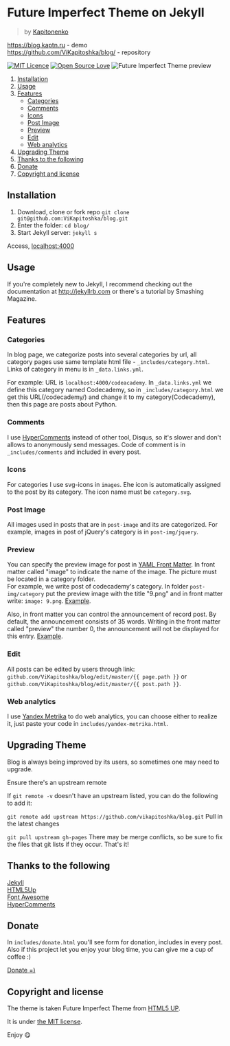 # Future Imperfect Theme on Jekyll
>by [Kapitonenko](https://kaptn.ru)

<https://blog.kaptn.ru> - demo  
<https://github.com/ViKapitoshka/blog/> - repository

[![MIT Licence](https://badges.frapsoft.com/os/mit/mit.svg?v=103)](https://opensource.org/licenses/mit-license.php)
[![Open Source Love](https://badges.frapsoft.com/os/v1/open-source.png?v=103)](https://github.com/ellerbrock/open-source-badge/)
![Future Imperfect Theme preview](https://cdn.rawgit.com/ViKapitoshka/blog/4ccc6d6a/readme_files/screen.png)

1. [Installation](#installation)
2. [Usage](#usage)
3. [Features](#features)
    - [Categories](#categories)
    - [Comments](#comments)
    - [Icons](#icons)
    - [Post Image](#post-image)
    - [Preview](#preview)
    - [Edit](#edit)
    - [Web analytics](#web-analytics)
4. [Upgrading Theme](#upgrading-theme)
5. [Thanks to the following](#thanks-to-the-following)
6. [Donate](#donate)
7. [Copyright and license](#copyright-and-license)

## Installation 
1. Download, clone or fork repo `git clone git@github.com:ViKapitoshka/blog.git`
2. Enter the folder: `cd blog/` 
3. Start Jekyll server: `jekyll s`

Access, [localhost:4000](http://localhost:4000)

## Usage

If you're completely new to Jekyll, I recommend checking out the documentation at <http://jekyllrb.com> or there's a tutorial by Smashing Magazine.

## Features
### Categories
In blog page, we categorize posts into several categories by url, all category pages use same template html file - `_includes/category.html`. Links of category in menu is in `_data.links.yml`.

For example: URL is `localhost:4000/codeacademy`. In `_data.links.yml` we define this category named Codecademy, so in `_includes/category.html` we get this URL(/codecademy/) and change it to my category(Сodecademy), then this page are posts about Python.

### Comments
I use [HyperComments](http://hypercomments.com) instead of other tool, Disqus, so it's slower and don't allows to anonymously send messages. Code of comment is in `_includes/comments` and included in every post.

### Icons
For categories I use svg-icons in `images`. Еhe icon is automatically assigned to the post by its category. The icon name must be `category.svg`.

### Post Image
All images used in posts that are in `post-image` and its are categorized. For example, images in post of jQuery's category is in `post-img/jquery`. 

### Preview
You can specify the preview image for post in [YAML Front Matter](http://jekyllrb.com/docs/frontmatter/). In front matter called "image" to indicate the name of the image. The picture must be located in a category folder.    
For example, we write post of codecademy's category. In folder `post-img/category` put the preview image with the title "9.png" and in front matter write: `image: 9.png`. [Example](https://github.com/ViKapitoshka/blog/blob/master/_posts/2017-06-08-learn-git4.md).

Also, in front matter you can control the announcement of record post. By default, the announcement consists of 35 words. Writing in the front matter called "preview" the number 0, the announcement will not be displayed for this entry. [Example](https://github.com/ViKapitoshka/blog/blob/master/_posts/2017-06-08-learn-git4.md).

### Edit
All posts can be edited by users through link: `github.com/ViKapitoshka/blog/edit/master/{{ page.path }}` or `github.com/ViKapitoshka/blog/edit/master/{{ post.path }}`.

### Web analytics
I use [Yandex Metrika](https://metrika.yandex.ru) to do web analytics, you can choose either to realize it, just paste your code in `includes/yandex-metrika.html`.

## Upgrading Theme
Blog is always being improved by its users, so sometimes one may need to upgrade.

Ensure there's an upstream remote

If `git remote -v` doesn't have an upstream listed, you can do the following to add it:

`git remote add upstream https://github.com/vikapitoshka/blog.git`
Pull in the latest changes

`git pull upstream gh-pages`
There may be merge conflicts, so be sure to fix the files that git lists if they occur. That's it!

## Thanks to the following
[Jekyll](http://jekyllrb.com/)  
[HTML5Up](https://html5up.net/)  
[Font Awesome](http://fontawesome.io/icons/)  
[HyperComments](http://hypercomments.com)

## Donate
In `includes/donate.html` you'll see form for donation, includes in every post.  
Also if this project let you enjoy your blog time, you can give me a cup of coffee :)

[Donate =)](https://money.yandex.ru/to/410013162271067/10)

## Copyright and license
The theme is taken Future Imperfect Theme from [HTML5 UP](https://html5up.net).

It is under [the MIT license](/LICENSE).

Enjoy :yum:
